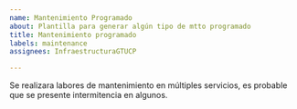 ```yaml
---
name: Mantenimiento Programado
about: Plantilla para generar algún tipo de mtto programado
title: Mantenimiento programado
labels: maintenance
assignees: InfraestructuraGTUCP

---
```


<!--
start: 2022-05-XXTXX:00:00-0500
end: 2021-05-XXTXX:00:00-0500
expectedDown: universidad-catolica-de-pereira, portal-estudiante-y-docente, ucp-virtual-moodle, biblioteca-cdch, intranet, multiples-webs, qrsf, mesa-de-ayuda-help-people, dns-1, dns-2 
-->
Se realizara labores de mantenimiento en múltiples servicios, es probable que se presente intermitencia en algunos.
